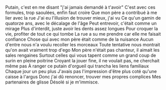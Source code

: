 Putain, c'est en me disant "j'ai jamais demandé à t'avoir"
C'est avec ces formules, trop saoulées, enfin faut croire
Que mon père a contribué à me lier avec la rue
J'ai eu l'illusion de trouver mieux, j'ai vu
Ce qu'un gamin de quatorze ans, avec le décalage de l'âge
Peut entrevoir, c'était comme un mirage
Plus d'interdit, juste avoir les dents assez longues
Pour croquer la vie, profiter de tout ce qui tombe
La rue a su me prendre car elle me faisait confiance
Chose qui avec mon père était comme de la nuisance
Aucun d'entre nous n'a voulu recoller les morceaux
Toute tentative nous montrait qu'on avait vraiment trop d'ego
Mon père n'était pas chanteur, il aimait les sales rengaines
Surtout celles qui vous tapent comme un grand coup de surin en pleine poitrine
Croyant la jouer fine, il ne voulait pas, ne cherchait même pas
À ranger ce putain d'orgueil qui trancha les liens familiaux
Chaque jour un peu plus
J'avais pas l'impression d'être plus coté qu'une caisse à l'argus
Donc j'ai dû renoncer, trouver mes propres complices
Mes partenaires de glisse
Désolé si je m'immisce.